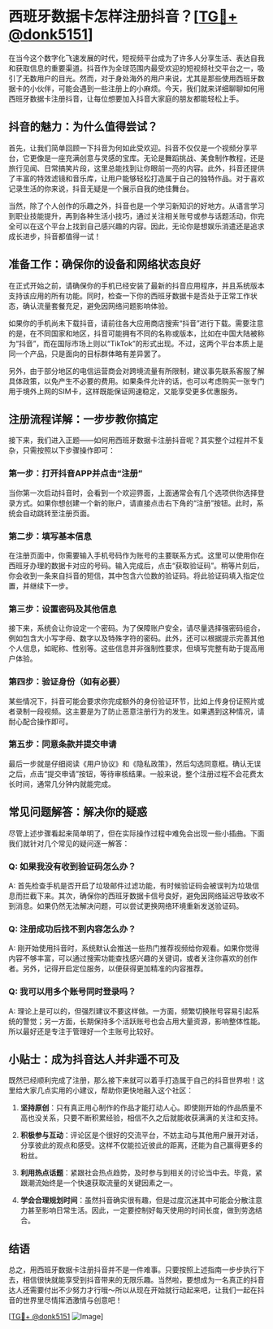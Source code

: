 # 西班牙数据卡怎样注册抖音？[[TG💪+ @donk5151](https://t.me/s/donk5151)]

在当今这个数字化飞速发展的时代，短视频平台成为了许多人分享生活、表达自我和获取信息的重要渠道。抖音作为全球范围内最受欢迎的短视频社交平台之一，吸引了无数用户的目光。然而，对于身处海外的用户来说，尤其是那些使用西班牙数据卡的小伙伴，可能会遇到一些注册上的小麻烦。今天，我们就来详细聊聊如何用西班牙数据卡注册抖音，让每位想要加入抖音大家庭的朋友都能轻松上手。

## 抖音的魅力：为什么值得尝试？

首先，让我们简单回顾一下抖音为何如此受欢迎。抖音不仅仅是一个视频分享平台，它更像是一座充满创意与灵感的宝库。无论是舞蹈挑战、美食制作教程，还是旅行见闻、日常搞笑片段，这里总能找到让你眼前一亮的内容。此外，抖音还提供了丰富的特效滤镜和音乐库，让用户能够轻松打造属于自己的独特作品。对于喜欢记录生活的你来说，抖音无疑是一个展示自我的绝佳舞台。

当然，除了个人创作的乐趣之外，抖音也是一个学习新知识的好地方。从语言学习到职业技能提升，再到各种生活小技巧，通过关注相关账号或参与话题活动，你完全可以在这个平台上找到自己感兴趣的内容。因此，无论你是想娱乐消遣还是追求成长进步，抖音都值得一试！

## 准备工作：确保你的设备和网络状态良好

在正式开始之前，请确保你的手机已经安装了最新的抖音应用程序，并且系统版本支持该应用的所有功能。同时，检查一下你的西班牙数据卡是否处于正常工作状态，确认流量套餐充足，避免因网络问题影响体验。

如果你的手机尚未下载抖音，请前往各大应用商店搜索“抖音”进行下载。需要注意的是，在不同国家和地区，抖音可能拥有不同的名称或版本，比如在中国大陆被称为“抖音”，而在国际市场上则以“TikTok”的形式出现。不过，这两个平台本质上是同一个产品，只是面向的目标群体略有差异罢了。

另外，由于部分地区的电信运营商会对跨境流量有所限制，建议事先联系客服了解具体政策，以免产生不必要的费用。如果条件允许的话，也可以考虑购买一张专门用于境外上网的SIM卡，这样既能保证网速稳定，又能享受更多优惠服务。

## 注册流程详解：一步步教你搞定

接下来，我们进入正题——如何用西班牙数据卡注册抖音呢？其实整个过程并不复杂，只需按照以下步骤操作即可：

### 第一步：打开抖音APP并点击“注册”

当你第一次启动抖音时，会看到一个欢迎界面，上面通常会有几个选项供你选择登录方式。如果你想创建一个新的账户，请直接点击右下角的“注册”按钮。此时，系统会自动跳转至注册页面。

### 第二步：填写基本信息

在注册页面中，你需要输入手机号码作为账号的主要联系方式。这里可以使用你在西班牙办理的数据卡对应的号码。输入完成后，点击“获取验证码”。稍等片刻后，你会收到一条来自抖音的短信，其中包含六位数的验证码。将此验证码填入指定位置，并继续下一步。

### 第三步：设置密码及其他信息

接下来，系统会让你设定一个密码。为了保障账户安全，请尽量选择强密码组合，例如包含大小写字母、数字以及特殊字符的密码。此外，还可以根据提示完善其他个人信息，如昵称、性别等。这些信息并非强制性要求，但填写完整有助于提高用户体验。

### 第四步：验证身份（如有必要）

某些情况下，抖音可能会要求你完成额外的身份验证环节，比如上传身份证照片或者录制一段视频。这主要是为了防止恶意注册行为的发生。如果遇到这种情况，请耐心配合操作即可。

### 第五步：同意条款并提交申请

最后一步就是仔细阅读《用户协议》和《隐私政策》，然后勾选同意框。确认无误之后，点击“提交申请”按钮，等待审核结果。一般来说，整个注册过程不会花费太长时间，通常几分钟内就能完成。

## 常见问题解答：解决你的疑惑

尽管上述步骤看起来简单明了，但在实际操作过程中难免会出现一些小插曲。下面我们就针对几个常见的疑问逐一解答：

### Q: 如果我没有收到验证码怎么办？
A: 首先检查手机是否开启了垃圾邮件过滤功能，有时候验证码会被误判为垃圾信息而拦截下来。其次，确保你的西班牙数据卡信号良好，避免因网络延迟导致收不到消息。如果仍然无法解决问题，可以尝试更换网络环境重新发送验证码。

### Q: 注册成功后找不到内容怎么办？
A: 刚开始使用抖音时，系统默认会推送一些热门推荐视频给你观看。如果你觉得内容不够丰富，可以通过搜索功能查找感兴趣的关键词，或者关注你喜欢的创作者。另外，记得开启定位服务，以便获得更加精准的内容推荐。

### Q: 我可以用多个账号同时登录吗？
A: 理论上是可以的，但强烈建议不要这样做。一方面，频繁切换账号容易引起系统的警觉；另一方面，长期保持多个活跃账号也会占用大量资源，影响整体性能。所以最好还是专注于管理好一个主账号比较好。

## 小贴士：成为抖音达人并非遥不可及

既然已经顺利完成了注册，那么接下来就可以着手打造属于自己的抖音世界啦！这里给大家几点实用的小建议，帮助你更快地融入这个社区：

1. **坚持原创**：只有真正用心制作的作品才能打动人心。即使刚开始的作品质量不高也没关系，只要不断积累经验，相信不久之后就能收获满满的关注和支持。
   
2. **积极参与互动**：评论区是个很好的交流平台，不妨主动与其他用户展开对话，分享彼此的观点和感受。这样不仅能拉近彼此的距离，还能为自己赢得更多的粉丝。
   
3. **利用热点话题**：紧跟社会热点趋势，及时参与到相关的讨论当中去。毕竟，紧跟潮流始终是一个快速获取流量的关键因素之一。

4. **学会合理规划时间**：虽然抖音确实很有趣，但是过度沉迷其中可能会分散注意力甚至影响日常生活。因此，一定要控制好每天使用的时间长度，做到劳逸结合。

## 结语

总之，用西班牙数据卡注册抖音并不是一件难事。只要按照上述指南一步步执行下去，相信很快就能享受到抖音带来的无限乐趣。当然啦，要想成为一名真正的抖音达人还需要付出不少努力才行哦～所以从现在开始就行动起来吧，让我们一起在抖音的世界里尽情挥洒激情与创意吧！

[[TG💪+ @donk5151](https://t.me/s/donk5151) ![Image](https://i.postimg.cc/rwNCRYN7/Snipaste-2025-04-30-17-27-05.png)]